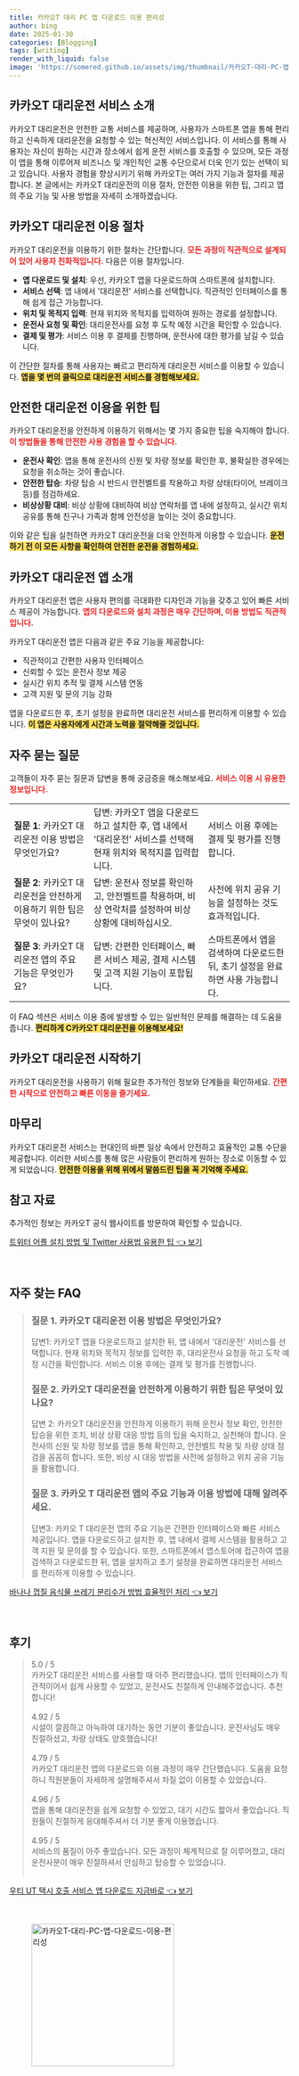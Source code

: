 ```yaml
---
title: 카카오T 대리 PC 앱 다운로드 이용 편리성
author: bing
date: 2025-01-30
categories: [Blogging]
tags: [writing]
render_with_liquid: false
image: 'https://somered.github.io/assets/img/thumbnail/카카오T-대리-PC-앱-다운로드-이용-편리성.webp'
---
```



<h2 id='카카오T대리운전서비스소개'>카카오T 대리운전 서비스 소개</h2>

<p>카카오T 대리운전은 안전한 교통 서비스를 제공하며, 사용자가 스마트폰 앱을 통해 편리하고 신속하게 대리운전을 요청할 수 있는 혁신적인 서비스입니다. 이 서비스를 통해 사용자는 자신이 원하는 시간과 장소에서 쉽게 운전 서비스를 호출할 수 있으며, 모든 과정이 앱을 통해 이루어져 비즈니스 및 개인적인 교통 수단으로서 더욱 인기 있는 선택이 되고 있습니다. 사용자 경험을 향상시키기 위해 카카오T는 여러 가지 기능과 절차를 제공합니다. 본 글에서는 카카오T 대리운전의 이용 절차, 안전한 이용을 위한 팁, 그리고 앱의 주요 기능 및 사용 방법을 자세히 소개하겠습니다.</p>

<h2 id='이용절차'>카카오T 대리운전 이용 절차</h2>

<p>카카오T 대리운전을 이용하기 위한 절차는 간단합니다. <b><span style="color: #ee2323;">모든 과정이 직관적으로 설계되어 있어 사용자 친화적입니다.</span></b> 다음은 이용 절차입니다.</p>

<ul>
    <li><b>앱 다운로드 및 설치</b>: 우선, 카카오T 앱을 다운로드하여 스마트폰에 설치합니다.</li>
    <li><b>서비스 선택</b>: 앱 내에서 '대리운전' 서비스를 선택합니다. 직관적인 인터페이스를 통해 쉽게 접근 가능합니다.</li>
    <li><b>위치 및 목적지 입력</b>: 현재 위치와 목적지를 입력하여 원하는 경로를 설정합니다.</li>
    <li><b>운전사 요청 및 확인</b>: 대리운전사를 요청 후 도착 예정 시간을 확인할 수 있습니다.</li>
    <li><b>결제 및 평가</b>: 서비스 이용 후 결제를 진행하며, 운전사에 대한 평가를 남길 수 있습니다.</li>
</ul>

<p>이 간단한 절차를 통해 사용자는 빠르고 편리하게 대리운전 서비스를 이용할 수 있습니다. <b><span style="background-color: #ffe066;">앱을 몇 번의 클릭으로 대리운전 서비스를 경험해보세요.</span></b></p>

<h2 id='안전한이용팁'>안전한 대리운전 이용을 위한 팁</h2>

<p>카카오T 대리운전을 안전하게 이용하기 위해서는 몇 가지 중요한 팁을 숙지해야 합니다. <b><span style="color: #ee2323;">이 방법들을 통해 안전한 사용 경험을 할 수 있습니다.</span></b></p>

<ul>
    <li><b>운전사 확인</b>: 앱을 통해 운전사의 신원 및 차량 정보를 확인한 후, 불확실한 경우에는 요청을 취소하는 것이 좋습니다.</li>
    <li><b>안전한 탑승</b>: 차량 탑승 시 반드시 안전벨트를 착용하고 차량 상태(타이어, 브레이크 등)를 점검하세요.</li>
    <li><b>비상상황 대비</b>: 비상 상황에 대비하여 비상 연락처를 앱 내에 설정하고, 실시간 위치 공유를 통해 친구나 가족과 함께 안전성을 높이는 것이 중요합니다.</li>
</ul>

<p>이와 같은 팁을 실천하면 카카오T 대리운전을 더욱 안전하게 이용할 수 있습니다. <b><span style="background-color: #ffe066;">운전하기 전 이 모든 사항을 확인하여 안전한 운전을 경험하세요.</span></b></p>

<h2 id='대리운전앱소개'>카카오T 대리운전 앱 소개</h2>

<p>카카오T 대리운전 앱은 사용자 편의를 극대화한 디자인과 기능을 갖추고 있어 빠른 서비스 제공이 가능합니다. <b><span style="color: #ee2323;">앱의 다운로드와 설치 과정은 매우 간단하며, 이용 방법도 직관적입니다.</span></b></p>

<p>카카오T 대리운전 앱은 다음과 같은 주요 기능을 제공합니다:</p>

<ul>
    <li>직관적이고 간편한 사용자 인터페이스</li>
    <li>신뢰할 수 있는 운전사 정보 제공</li>
    <li>실시간 위치 추적 및 결제 시스템 연동</li>
    <li>고객 지원 및 문의 기능 강화</li>
</ul>

<p>앱을 다운로드한 후, 초기 설정을 완료하면 대리운전 서비스를 편리하게 이용할 수 있습니다. <b><span style="background-color: #ffe066;">이 앱은 사용자에게 시간과 노력을 절약해줄 것입니다.</span></b></p>

<h2 id='자주묻는질문'>자주 묻는 질문</h2>

<p>고객들이 자주 묻는 질문과 답변을 통해 궁금증을 해소해보세요. <b><span style="color: #ee2323;">서비스 이용 시 유용한 정보입니다.</span></b></p>

<table>
    <tr>
        <td><b>질문 1</b>: 카카오T 대리운전 이용 방법은 무엇인가요?</td>
        <td>답변: 카카오T 앱을 다운로드하고 설치한 후, 앱 내에서 '대리운전' 서비스를 선택해 현재 위치와 목적지를 입력합니다.</td>
        <td>서비스 이용 후에는 결제 및 평가를 진행합니다.</td>
    </tr>
    <tr>
        <td><b>질문 2</b>: 카카오T 대리운전을 안전하게 이용하기 위한 팁은 무엇이 있나요?</td>
        <td>답변: 운전사 정보를 확인하고, 안전벨트를 착용하며, 비상 연락처를 설정하여 비상 상황에 대비하십시오.</td>
        <td>사전에 위치 공유 기능을 설정하는 것도 효과적입니다.</td>
    </tr>
    <tr>
        <td><b>질문 3</b>: 카카오T 대리운전 앱의 주요 기능은 무엇인가요?</td>
        <td>답변: 간편한 인터페이스, 빠른 서비스 제공, 결제 시스템 및 고객 지원 기능이 포함됩니다.</td>
        <td>스마트폰에서 앱을 검색하여 다운로드한 뒤, 초기 설정을 완료하면 사용 가능합니다.</td>
    </tr>
</table>

<p>이 FAQ 섹션은 서비스 이용 중에 발생할 수 있는 일반적인 문제를 해결하는 데 도움을 줍니다. <b><span style="background-color: #ffe066;">편리하게 C카카오T 대리운전을 이용해보세요!</span></b></p>

<h2 id='시작하기'>카카오T 대리운전 시작하기</h2>

<p>카카오T 대리운전을 사용하기 위해 필요한 추가적인 정보와 단계들을 확인하세요. <b><span style="color: #ee2323;">간편한 시작으로 안전하고 빠른 이동을 즐기세요.</span></b></p>

<h2 id='마무리'>마무리</h2>

<p>카카오T 대리운전 서비스는 현대인의 바쁜 일상 속에서 안전하고 효율적인 교통 수단을 제공합니다. 이러한 서비스를 통해 많은 사람들이 편리하게 원하는 장소로 이동할 수 있게 되었습니다. <b><span style="background-color: #ffe066;">안전한 이용을 위해 위에서 말씀드린 팁을 꼭 기억해 주세요.</span></b></p>

<h2 id='참고자료'>참고 자료</h2>

<p>추가적인 정보는 카카오T 공식 웹사이트를 방문하여 확인할 수 있습니다.</p>


<p><a class="click-button" title="트위터 어플 설치 방법 및 Twitter 사용법 유용한 팁" href="https://somered.github.io/posts/%ED%8A%B8%EC%9C%84%ED%84%B0-%EC%96%B4%ED%94%8C-%EC%84%A4%EC%B9%98-%EB%B0%A9%EB%B2%95-%EB%B0%8F-Twitter-%EC%82%AC%EC%9A%A9%EB%B2%95-%EC%9C%A0%EC%9A%A9%ED%95%9C-%ED%8C%81/" rel="dofollow">트위터 어플 설치 방법 및 Twitter 사용법 유용한 팁 👈 보기</a></p><br>
<h2 id='자주_찾는_FAQ'>자주 찾는 FAQ</h2>
<div itemscope="" itemtype="https://schema.org/FAQPage">
<blockquote>
<div itemscope="" itemprop="mainEntity" itemtype="https://schema.org/Question">
<h3 itemprop="name">질문 1. 카카오T 대리운전 이용 방법은 무엇인가요?</h3>
<div itemscope="" itemprop="acceptedAnswer" itemtype="https://schema.org/Answer">
<span itemprop="text">
<p>답변1: 카카오T 앱을 다운로드하고 설치한 뒤, 앱 내에서 '대리운전' 서비스를 선택합니다. 현재 위치와 목적지 정보를 입력한 후, 대리운전사 요청을 하고 도착 예정 시간을 확인합니다. 서비스 이용 후에는 결제 및 평가를 진행합니다.</p>
</span>
</div>
</div>
<div itemscope="" itemprop="mainEntity" itemtype="https://schema.org/Question">
<h3 itemprop="name">질문 2. 카카오T 대리운전을 안전하게 이용하기 위한 팁은 무엇이 있나요?</h3>
<div itemscope="" itemprop="acceptedAnswer" itemtype="https://schema.org/Answer">
<span itemprop="text">
<p>답변 2: 카카오T 대리운전을 안전하게 이용하기 위해 운전사 정보 확인, 안전한 탑승을 위한 조치, 비상 상황 대응 방법 등의 팁을 숙지하고, 실천해야 합니다. 운전사의 신원 및 차량 정보를 앱을 통해 확인하고, 안전벨트 착용 및 차량 상태 점검을 꼼꼼히 합니다. 또한, 비상 시 대응 방법을 사전에 설정하고 위치 공유 기능을 활용합니다.</p>
</span>
</div>
</div>
<div itemscope="" itemprop="mainEntity" itemtype="https://schema.org/Question">
<h3 itemprop="name">질문 3. 카카오 T 대리운전 앱의 주요 기능과 이용 방법에 대해 알려주세요.</h3>
<div itemscope="" itemprop="acceptedAnswer" itemtype="https://schema.org/Answer">
<span itemprop="text">
<p>답변3: 카카오 T 대리운전 앱의 주요 기능은 간편한 인터페이스와 빠른 서비스 제공입니다. 앱을 다운로드하고 설치한 후, 앱 내에서 결제 시스템을 활용하고 고객 지원 및 문의를 할 수 있습니다. 또한, 스마트폰에서 앱스토어에 접근하여 앱을 검색하고 다운로드한 뒤, 앱을 설치하고 초기 설정을 완료하면 대리운전 서비스를 편리하게 이용할 수 있습니다.</p>
</span>
</div>
</div>
</blockquote>
</div>
<p><a class="click-button" title="바나나 껍질 음식물 쓰레기 분리수거 방법 효율적인 처리" href="https://somered.github.io/posts/%EB%B0%94%EB%82%98%EB%82%98-%EA%BB%8D%EC%A7%88-%EC%9D%8C%EC%8B%9D%EB%AC%BC-%EC%93%B0%EB%A0%88%EA%B8%B0-%EB%B6%84%EB%A6%AC%EC%88%98%EA%B1%B0-%EB%B0%A9%EB%B2%95-%ED%9A%A8%EC%9C%A8%EC%A0%81%EC%9D%B8-%EC%B2%98%EB%A6%AC/" rel="dofollow">바나나 껍질 음식물 쓰레기 분리수거 방법 효율적인 처리 👈 보기</a></p><br>
<h2 id='후기'>후기</h2>
<div itemscope itemtype="https://schema.org/Product">
  <blockquote>
  <div itemprop="review" itemscope itemtype="https://schema.org/Review">
      <div itemprop="reviewRating" itemscope itemtype="https://schema.org/Rating"> <span itemprop="ratingValue">5.0</span> / <span itemprop="bestRating">5</span> </div>
      <span itemprop="reviewBody">카카오T 대리운전 서비스를 사용할 때 아주 편리했습니다. 앱의 인터페이스가 직관적이어서 쉽게 사용할 수 있었고, 운전사도 친절하게 안내해주었습니다. 추천합니다!</span>
  </div>
  <br>
  <div itemprop="review" itemscope itemtype="https://schema.org/Review">
      <div itemprop="reviewRating" itemscope itemtype="https://schema.org/Rating"> <span itemprop="ratingValue">4.92</span> / <span itemprop="bestRating">5</span> </div>
      <span itemprop="reviewBody">시설이 깔끔하고 아늑하여 대기하는 동안 기분이 좋았습니다. 운전사님도 매우 친절하셨고, 차량 상태도 양호했습니다!</span>
  </div>
  <br>
  <div itemprop="review" itemscope itemtype="https://schema.org/Review">
      <div itemprop="reviewRating" itemscope itemtype="https://schema.org/Rating"> <span itemprop="ratingValue">4.79</span> / <span itemprop="bestRating">5</span> </div>
      <span itemprop="reviewBody">카카오T 대리운전 앱의 다운로드와 이용 과정이 매우 간단했습니다. 도움을 요청하니 직원분들이 자세하게 설명해주셔서 차질 없이 이용할 수 있었습니다.</span>
  </div>
  <br>
  <div itemprop="review" itemscope itemtype="https://schema.org/Review">
      <div itemprop="reviewRating" itemscope itemtype="https://schema.org/Rating"> <span itemprop="ratingValue">4.96</span> / <span itemprop="bestRating">5</span> </div>
      <span itemprop="reviewBody">앱을 통해 대리운전을 쉽게 요청할 수 있었고, 대기 시간도 짧아서 좋았습니다. 직원들이 친절하게 응대해주셔서 더 기분 좋게 이용했습니다.</span>
  </div>
  <br>
  <div itemprop="review" itemscope itemtype="https://schema.org/Review">
      <div itemprop="reviewRating" itemscope itemtype="https://schema.org/Rating"> <span itemprop="ratingValue">4.95</span> / <span itemprop="bestRating">5</span> </div>
      <span itemprop="reviewBody">서비스의 품질이 아주 좋았습니다. 모든 과정이 체계적으로 잘 이루어졌고, 대리운전사분이 매우 친절하셔서 안심하고 탑승할 수 있었습니다.</span>
  </div>
  <br>
  </blockquote>
</div>
<p><a class="click-button" title="우티 UT 택시 호출 서비스 앱 다운로드 지금바로" href="https://somered.github.io/posts/%EC%9A%B0%ED%8B%B0-UT-%ED%83%9D%EC%8B%9C-%ED%98%B8%EC%B6%9C-%EC%84%9C%EB%B9%84%EC%8A%A4-%EC%95%B1-%EB%8B%A4%EC%9A%B4%EB%A1%9C%EB%93%9C-%EC%A7%80%EA%B8%88%EB%B0%94%EB%A1%9C/" rel="dofollow">우티 UT 택시 호출 서비스 앱 다운로드 지금바로 👈 보기</a></p><br>
<figure class="image"><img src="https://somered.github.io/assets/img/thumbnail/카카오T-대리-PC-앱-다운로드-이용-편리성.webp" alt="카카오T-대리-PC-앱-다운로드-이용-편리성" width="256" height="256"></figure>